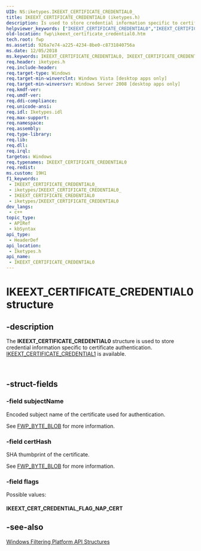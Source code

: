 ```yaml
---
UID: NS:iketypes.IKEEXT_CERTIFICATE_CREDENTIAL0_
title: IKEEXT_CERTIFICATE_CREDENTIAL0 (iketypes.h)
description: Is used to store credential information specific to certificate authentication.
helpviewer_keywords: ["IKEEXT_CERTIFICATE_CREDENTIAL0","IKEEXT_CERTIFICATE_CREDENTIAL0 structure [Filtering]","IKEEXT_CERT_CREDENTIAL_FLAG_NAP_CERT","fwp.ikeext_certificate_credential0","iketypes/IKEEXT_CERTIFICATE_CREDENTIAL0"]
old-location: fwp\ikeext_certificate_credential0.htm
tech.root: fwp
ms.assetid: 926a7e74-a225-4234-8be0-c8731840756a
ms.date: 12/05/2018
ms.keywords: IKEEXT_CERTIFICATE_CREDENTIAL0, IKEEXT_CERTIFICATE_CREDENTIAL0 structure [Filtering], IKEEXT_CERT_CREDENTIAL_FLAG_NAP_CERT, fwp.ikeext_certificate_credential0, iketypes/IKEEXT_CERTIFICATE_CREDENTIAL0
req.header: iketypes.h
req.include-header: 
req.target-type: Windows
req.target-min-winverclnt: Windows Vista [desktop apps only]
req.target-min-winversvr: Windows Server 2008 [desktop apps only]
req.kmdf-ver: 
req.umdf-ver: 
req.ddi-compliance: 
req.unicode-ansi: 
req.idl: Iketypes.idl
req.max-support: 
req.namespace: 
req.assembly: 
req.type-library: 
req.lib: 
req.dll: 
req.irql: 
targetos: Windows
req.typenames: IKEEXT_CERTIFICATE_CREDENTIAL0
req.redist: 
ms.custom: 19H1
f1_keywords:
 - IKEEXT_CERTIFICATE_CREDENTIAL0_
 - iketypes/IKEEXT_CERTIFICATE_CREDENTIAL0_
 - IKEEXT_CERTIFICATE_CREDENTIAL0
 - iketypes/IKEEXT_CERTIFICATE_CREDENTIAL0
dev_langs:
 - c++
topic_type:
 - APIRef
 - kbSyntax
api_type:
 - HeaderDef
api_location:
 - Iketypes.h
api_name:
 - IKEEXT_CERTIFICATE_CREDENTIAL0
---
```


# IKEEXT_CERTIFICATE_CREDENTIAL0 structure


## -description

The <b>IKEEXT_CERTIFICATE_CREDENTIAL0</b> structure is used to store credential information specific to certificate authentication.
[IKEEXT_CERTIFICATE_CREDENTIAL1](https://docs.microsoft.com/windows/desktop/api/iketypes/ns-iketypes-ikeext_certificate_credential1) is available.</div><div> </div>

## -struct-fields

### -field subjectName

Encoded subject name of the certificate used for authentication.

See [FWP_BYTE_BLOB](https://docs.microsoft.com/windows/desktop/api/fwptypes/ns-fwptypes-fwp_byte_blob) for more information.

### -field certHash

SHA thumbprint of the certificate.

See [FWP_BYTE_BLOB](https://docs.microsoft.com/windows/desktop/api/fwptypes/ns-fwptypes-fwp_byte_blob) for more information.

### -field flags

Possible values:

<a id="IKEEXT_CERT_CREDENTIAL_FLAG_NAP_CERT"></a>
<a id="ikeext_cert_credential_flag_nap_cert"></a>


#### IKEEXT_CERT_CREDENTIAL_FLAG_NAP_CERT

## -see-also

<a href="https://docs.microsoft.com/windows/desktop/FWP/fwp-structs">Windows Filtering Platform  API Structures</a>

